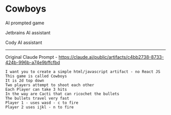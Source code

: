 # Cowboys

AI prompted game

Jetbrains AI assistant

Cody  AI assistant

---

Original Claude Prompt - https://claude.ai/public/artifacts/c4bb2738-8733-424b-996b-a74e9bffcfbd

```
I want you to create a simple html/javascript artifact - no React JS
This game is called Cowboys 
It is 2d top down 
Two players attempt to shoot each other 
Each Player can take 3 hits
In the way are Cacti that can ricochet the bullets
The bullets travel very fast
Player 1 - uses wasd - c to fire
Player 2 uses ijkl - n to fire
```
